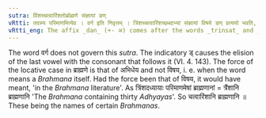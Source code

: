```yaml
---
sutra: विंशच्चत्वारिंशतोर्ब्राह्मणे संज्ञायां डण्
vRtti: तदस्य परिमाणमित्येव । वर्ग इति निवृत्तम् । त्रिंशच्चत्वारिंशच्छब्दाभ्यां संज्ञायां विषये डण् प्रत्ययो भवति, तदस्य परिमाणमित्येतस्मिन्विषये ब्राह्मणेभिधेये ॥
vRtti_eng: The affix _dan_ (+- अ) comes after the words _trinsat_ and _chatvarinsat_, in the sense of \"this is its measure\", when it is the Name denoting a _Brahmana_-book.
---
```

The word वर्ग does not govern this _sutra_. The indicatory ड् causes the elision of the last vowel with the consonant that follows it (VI. 4. 143). The force of the locative case in ब्राह्मणे is that of अभिधेय and not विषय, i. e. when the word means a _Brahmana_ itself. Had the force been that of विषय, it would have meant, 'in the _Brahmana_ literature'. As त्रिंशदध्यायाः परिमाणमेषां ब्राह्मणानां = त्रैंशानि ब्राह्मणानि 'The _Brahmana_ containing thirty _Adhyayas_'. So चत्वारिंशानि ब्राह्मणानि ॥ These being the names of certain _Brahmanas_.

